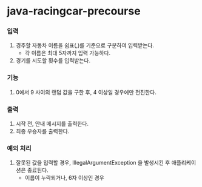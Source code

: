 # java-racingcar-precourse

### 입력
1. 경주할 자동차 이름을 쉼표(,)를 기준으로 구분하여 입력받는다.
    - 각 이름은 최대 5자까지 입력 가능하다. 
2. 경기를 시도할 횟수를 입력받는다.

### 기능
1. 0에서 9 사이의 랜덤 값을 구한 후, 4 이상일 경우에만 전진한다.

### 출력
1. 시작 전, 안내 메시지를 출력한다.
2. 최종 우승자를 출력한다.

### 예외 처리
1. 잘못된 값을 입력할 경우, IllegalArgumentException 을 발생시킨 후 애플리케이션은 종료된다.
    - 이름이 누락되거나, 6자 이상인 경우